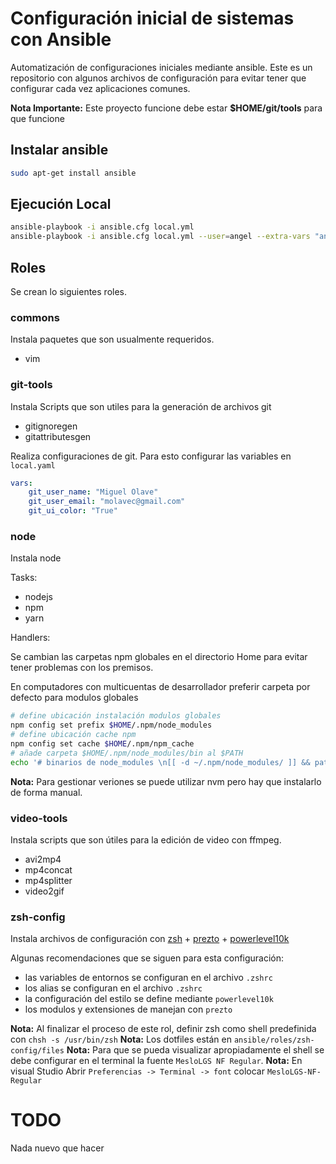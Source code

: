 # Configuración inicial de sistemas con Ansible

Automatización de configuraciones iniciales mediante ansible.
Este es un repositorio con algunos archivos de configuración para evitar tener que configurar cada vez aplicaciones comunes.

**Nota Importante:** Este proyecto funcione debe estar **$HOME/git/tools** para que funcione

## Instalar ansible

```bash
sudo apt-get install ansible
```

## Ejecución Local

```bash
ansible-playbook -i ansible.cfg local.yml
ansible-playbook -i ansible.cfg local.yml --user=angel --extra-vars "ansible_sudo_pass=1234"
```

## Roles
Se crean lo siguientes roles.

### commons
Instala paquetes que son usualmente requeridos.

* vim

### git-tools
Instala Scripts que son utiles para la generación de archivos git

* gitignoregen
* gitattributesgen

Realiza configuraciones de git. Para esto configurar las variables en `local.yaml`

```yaml
vars:
    git_user_name: "Miguel Olave"
    git_user_email: "molavec@gmail.com"
    git_ui_color: "True"
```



### node
Instala node

Tasks:

* nodejs
* npm
* yarn

Handlers:

Se cambian las carpetas npm globales en el directorio Home
para evitar tener problemas con los premisos.

En computadores con multicuentas de desarrollador preferir carpeta
por defecto para modulos globales

```bash
# define ubicación instalación modulos globales
npm config set prefix $HOME/.npm/node_modules
# define ubicación cache npm
npm config set cache $HOME/.npm/npm_cache
# añade carpeta $HOME/.npm/node_modules/bin al $PATH
echo '# binarios de node_modules \n[[ -d ~/.npm/node_modules/ ]] && path=("$HOME/.npm/node_modules/bin" $path)\n' > $HOME/.zshrc

```

**Nota:** Para gestionar veriones se puede utilizar nvm pero hay que instalarlo de forma manual. 

### video-tools
Instala scripts que son útiles para la edición de video con ffmpeg.
* avi2mp4
* mp4concat
* mp4splitter
* video2gif

### zsh-config
Instala archivos de configuración con [zsh](https://www.zsh.org) + [prezto](https://github.com/sorin-ionescu/prezto) + [powerlevel10k](https://github.com/romkatv/powerlevel10k)

Algunas recomendaciones que se siguen para esta configuración:

 * las variables de entornos se configuran en el archivo `.zshrc`
 * los alias se configuran en el archivo `.zshrc`
 * la configuración del estilo se define mediante `powerlevel10k`
 * los modulos y extensiones de manejan con `prezto`

**Nota:** Al finalizar el proceso de este rol, definir zsh como shell predefinida con `chsh -s /usr/bin/zsh`
**Nota:** Los dotfiles están en `ansible/roles/zsh-config/files`
**Nota:** Para que se pueda visualizar apropiadamente el shell se debe configurar en el terminal la fuente `MesloLGS NF Regular`.
**Nota:** En visual Studio Abrir `Preferencias -> Terminal -> font` colocar `MesloLGS-NF-Regular`

# TODO

Nada nuevo que hacer